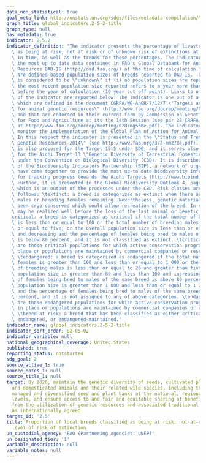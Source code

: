 ```yaml
---
data_non_statistical: true
goal_meta_link: http://unstats.un.org/sdgs/files/metadata-compilation/Metadata-Goal-2.pdf
graph_title: global_indicators.2-5-2-title
graph_type: null
has_metadata: true
indicator: 2.5.2
indicator_definition: "The indicator presents the percentage of livestock breeds classified\
  \ as being at risk, not at risk or of unknown risk of extinctions at a certain moment\
  \ in time, as well as the trends for those percentages. The indicator is based on\
  \ the most up to date data contained in FAO's Global Databank for Animal Genetic\
  \ Resources DAD-IS (http://dad.fao.org/) at the time of calculation. Risk classes\
  \ are defined based population sizes of breeds reported to DAD-IS. The risk class\
  \ is considered to be \"unknown\" if (i) no population sizes are reported or (ii)\
  \ the most recent population size reported refers to a year more than 10- years\
  \ before the year of calculation (10 year cut off point). Links to official definitions/descriptions\
  \ of the indicator are reported below: The indicator is one out of a set of 3 sub-indicators\
  \ which are defined in the document CGRFA/WG-AnGR-7/12/7 \"Targets and indicators\
  \ for animal genetic resources\" (http://www.fao.org/docrep/meeting/026/me514e.pdf)\
  \ and that are endorsed in their current form by Commission on Genetic Resources\
  \ for Food and Agriculture at its the 14th Session (see par 28 CRRFA-14/13/Report\
  \ at http://www.fao.org/docrep/meeting/028/mg538e.pdf). The indicator serves to\
  \ monitor the implementation of the Global Plan of Action for Animal Genetic Resources.\
  \ In this respect the indicator is presented in the \"Status and Trends of Animal\
  \ Genetic Rescources-2014\" (see http://www.fao.org/3/a-mm278e.pdf). This indicator\
  \ is also proposed for the Target 15.5 under SDG, and it serves also as an indicator\
  \ for the Aichi Target 13 \"Genetic Diversity of Terrestrial Domesticated Animals\"\
  \ under the Convention on Biological Diversity (CBD). It is described on the webpage\
  \ of the Biodiversity Indicators Partnership (BIP), a network of organizations which\
  \ have come together to provide the most up-to date biodiversity information possible\
  \ for tracking progress towards the Aichi Targets (http://www.bipindicators.net/domesticatedanimals).\
  \ Further, it is presented in the Global Biodiversity Outlook 4, page 91 (see http://www.cbd.int/gbo/gbo4/publication/gbo4-en-lr.pdf)\
  \ which is an output of the processes under the CBD. Risk classes are defined as\
  \ follows: \textinct: a breed is categorized as extinct when there are no breeding\
  \ males or breeding females remaining. Nevertheless, genetic material might have\
  \ been cryo-conserved which would allow recreation of the breed. In reality, extinction\
  \ may be realized well before the loss of the last animal or genetic material. \t\
  critical: a breed is categorized as critical if the total number of breeding females\
  \ is less than or equal to 100 or the total number of breeding males is less than\
  \ or equal to five; or the overall population size is less than or equal to 120\
  \ and decreasing and the percentage of females being bred to males of the same breed\
  \ is below 80 percent, and it is not classified as extinct. \tcritical-maintained:\
  \ are those critical populations for which active conservation programmes are in\
  \ place or populations are maintained by commercial companies or research institutions.\
  \ \tendangered: a breed is categorized as endangered if the total number of breeding\
  \ females is greater than 100 and less than or equal to 1 000 or the total number\
  \ of breeding males is less than or equal to 20 and greater than five; or the overall\
  \ population size is greater than 80 and less than 100 and increasing and the percentage\
  \ of females being bred to males of the same breed is above 80 percent; or the overall\
  \ population size is greater than 1 000 and less than or equal to 1 200 and decreasing\
  \ and the percentage of females being bred to males of the same breed is below 80\
  \ percent, and it is not assigned to any of above categories. \tendangered-maintained:\
  \ are those endangered populations for which active conservation programmes are\
  \ in place or populations are maintained by commercial companies or research institutions.\
  \ \tbreed at risk: a breed that has been classified as either critical, critical-maintained,\
  \ endangered, or endangered-maintained."
indicator_name: global_indicators.2-5-2-title
indicator_sort_order: 02-05-02
indicator_variable: null
national_geographical_coverage: United States
published: true
reporting_status: notstarted
sdg_goal: 2
source_active_1: true
source_notes_1: null
source_title_1: null
target: By 2020, maintain the genetic diversity of seeds, cultivated plants and farmed
  and domesticated animals and their related wild species, including through soundly
  managed and diversified seed and plant banks at the national, regional and international
  levels, and ensure access to and fair and equitable sharing of benefits arising
  from the utilization of genetic resources and associated traditional knowledge,
  as internationally agreed
target_id: '2.5'
title: Proportion of local breeds classified as being at risk, not-at-risk or at unknown
  level of risk of extinction
un_custodial_agency: 'FAO (Partnering Agencies: UNEP)'
un_designated_tier: '1'
variable_description: null
variable_notes: null
---
```

